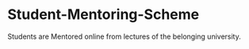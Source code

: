 Student-Mentoring-Scheme
========================

Students are Mentored online from lectures of the belonging university.
